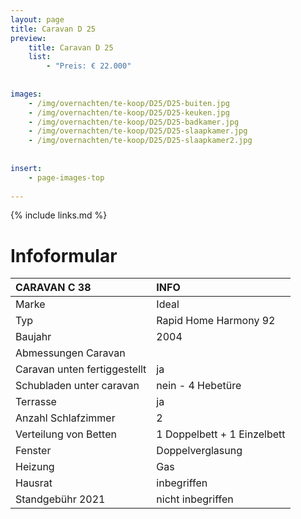 ```yaml
---
layout: page
title: Caravan D 25
preview: 
    title: Caravan D 25
    list:
        - "Preis: € 22.000"
        
        
images:
    - /img/overnachten/te-koop/D25/D25-buiten.jpg
    - /img/overnachten/te-koop/D25/D25-keuken.jpg
    - /img/overnachten/te-koop/D25/D25-badkamer.jpg
    - /img/overnachten/te-koop/D25/D25-slaapkamer.jpg
    - /img/overnachten/te-koop/D25/D25-slaapkamer2.jpg
    
    
insert:
    - page-images-top
    
---
```


{% include links.md %}



# Infoformular

CARAVAN C 38                | INFO        | 
:---------------------------|:------------|
Marke                       |Ideal
Typ                         |Rapid Home Harmony 92
Baujahr                     |2004
Abmessungen Caravan         |
Caravan unten fertiggestellt|ja
Schubladen unter caravan    |nein - 4 Hebetüre
Terrasse                    |ja
Anzahl Schlafzimmer         |2
Verteilung von Betten       |1 Doppelbett + 1 Einzelbett
Fenster                     |Doppelverglasung
Heizung                     |Gas
Hausrat                     |inbegriffen
Standgebühr 2021            |nicht inbegriffen
